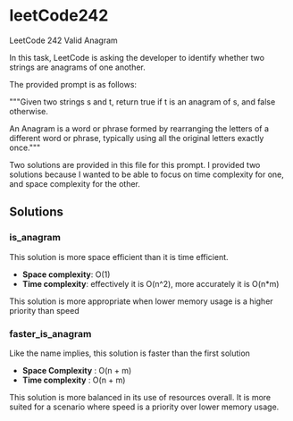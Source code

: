 # leetCode242

LeetCode 242 Valid Anagram

In this task, LeetCode is asking the developer to identify whether two strings are anagrams of one another.

The provided prompt is as follows:

"""Given two strings s and t, return true if t is an anagram of s, and false otherwise.

An Anagram is a word or phrase formed by rearranging the letters of a different word or phrase, typically using all the original letters exactly once."""

Two solutions are provided in this file for this prompt. I provided two solutions because I wanted to be able to focus on time complexity for one, and space complexity for the other.

## Solutions
### is_anagram
This solution is more space efficient than it is time efficient.

- **Space complexity**: O(1)
- **Time complexity**: effectively it is O(n^2), more accurately it is O(n*m)

This solution is more appropriate when lower memory usage is a higher priority than speed

### faster_is_anagram
Like the name implies, this solution is faster than the first solution

- **Space Complexity** : O(n + m)
- **Time complexity** : O(n + m) 

This solution is more balanced in its use of resources overall. It is more suited for a scenario where speed is a priority over lower memory usage.